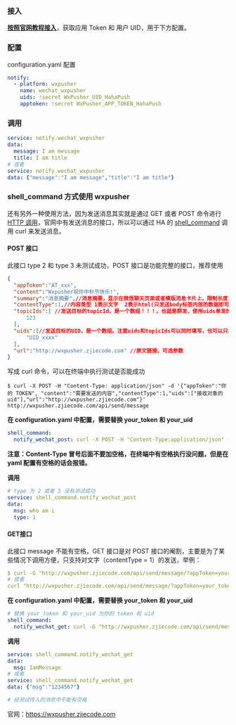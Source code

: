 ### 接入

[**按照官网教程接入**](https://wxpusher.zjiecode.com/docs/#/?id=%e5%bf%ab%e9%80%9f%e6%8e%a5%e5%85%a5)，获取应用 Token 和 用户 UID，用于下方配置。

### 配置

configuration.yaml 配置

``` yaml
notify:
  - platform: wxpusher
    name: wechat_wxpusher
    uids: !secret WxPusher_UID_HahaPush
    apptoken: !secret WxPusher_APP_TOKEN_HahaPush
```



### 调用

``` yaml
service: notify.wechat_wxpusher
data:
  message: I am message
  title: I am title
# 或者
service: notify.wechat_wxpusher
data: {"message":"I am message","title":"I am title"}
```

### shell_command 方式使用 wxpusher

还有另外一种使用方法，因为发送消息其实就是通过 GET 或者 POST 命令进行 [HTTP 调用](https://wxpusher.zjiecode.com/docs/#/?id=http%e8%b0%83%e7%94%a8)，官网中有发送消息的接口，所以可以通过 HA 的 [shell_command](https://www.home-assistant.io/integrations/shell_command) 调用 curl 来发送消息。

#### POST 接口

此接口 type  2 和 type  3 未测试成功，POST 接口是功能完整的接口，推荐使用

``` json
{
  "appToken":"AT_xxx",
  "content":"Wxpusher祝你中秋节快乐!",
  "summary":"消息摘要",//消息摘要，显示在微信聊天页面或者模版消息卡片上，限制长度100，可以不传，不传默认截取content前面的内容。
  "contentType":1,//内容类型 1表示文字  2表示html(只发送body标签内部的数据即可，不包括body标签) 3表示markdown 
  "topicIds":[ //发送目标的topicId，是一个数组！！！，也就是群发，使用uids单发的时候， 可以不传。
      123
  ],
  "uids":[//发送目标的UID，是一个数组。注意uids和topicIds可以同时填写，也可以只填写一个。
      "UID_xxxx"
  ],
  "url":"http://wxpusher.zjiecode.com" //原文链接，可选参数
}
```

写成 curl 命令，可以在终端中执行测试是否能成功

``` shell
$ curl -X POST -H "Content-Type: application/json" -d '{"appToken":"你的 TOKEN", "content":"需要发送的内容","contentType":1,"uids":["接收对象的 uid"],"url":"http://wxpusher.zjiecode.com"}' http://wxpusher.zjiecode.com/api/send/message
```

**在 configuration.yaml 中配置，需要替换 your_token 和 your_uid**

``` yaml
shell_command:
  notify_wechat_post: curl -X POST -H "Content-Type:application/json" -d '{"appToken":"your_token", "content":"{{msg}}","contentType":{{type}},"uids":["your_uid"],"url":"http://wxpusher.zjiecode.com"}' http://wxpusher.zjiecode.com/api/send/message
```

**注意：Content-Type 冒号后面不要加空格，在终端中有空格执行没问题，但是在 yaml 配置有空格的话会报错。**

**调用**

``` yaml
# type 为 2 或者 3 没有测试成功
service: shell_command.notify_wechat_post
data:
  msg: who am i
  type: 1

```



#### GET接口

此接口 message 不能有空格，GET 接口是对 POST 接口的阉割，主要是为了某些情况下调用方便，只支持对文字（contentType = 1）的发送，举例：

``` yaml
$ curl -G "http://wxpusher.zjiecode.com/api/send/message/?appToken=your_token&content=your_message&uid=your_uid&url=http%3a%2f%2fwxpusher.zjiecode.com"
# 或者
curl "http://wxpusher.zjiecode.com/api/send/message/?appToken=your_token&content=your_message&uid=your_uid&url=http%3a%2f%2fwxpusher.zjiecode.com"
```



**在  configuration.yaml 中配置，需要替换 your_token 和 your_uid**

``` yaml
# 替换 your_token 和 your_uid 为你的 token 和 uid
shell_command:
  notify_wechat_get: curl -G "http://wxpusher.zjiecode.com/api/send/message/?appToken=your_token&content={{msg}}&uid=your_uid&url=http%3a%2f%2fwxpusher.zjiecode.com"
```

**调用**

``` yaml
service: shell_command.notify_wechat_get
data:
  msg: IamMessage
# 或者
service: shell_command.notify_wechat_get
data: {"msg":"1234567"}

# 经测试传入的消息中不能有空格  
```





官网：https://wxpusher.zjiecode.com
